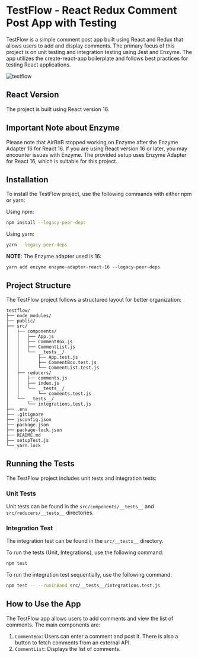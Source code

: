 # TestFlow - React Redux Comment Post App with Testing

TestFlow is a simple comment post app built using React and Redux that allows users to add and display comments. The primary focus of this project is on unit testing and integration testing using Jest and Enzyme. The app utilizes the create-react-app boilerplate and follows best practices for testing React applications.

![testflow](https://i.imgur.com/4Bg8MBg.png)

## React Version

The project is built using React version 16.

## Important Note about Enzyme

Please note that AirBnB stopped working on Enzyme after the Enzyme Adapter 16 for React 16. If you are using React version 16 or later, you may encounter issues with Enzyme. The provided setup uses Enzyme Adapter for React 16, which is suitable for this project.

## Installation

To install the TestFlow project, use the following commands with either npm or yarn:

Using npm:

```bash
npm install --legacy-peer-deps
```

Using yarn:

```bash
yarn --legacy-peer-deps
```

**NOTE**:
The Enzyme adapter used is 16:
```
yarn add enzyme enzyme-adapter-react-16 --legacy-peer-deps
```

## Project Structure

The TestFlow project follows a structured layout for better organization:

```
testflow/
├── node_modules/
├── public/
├── src/
│   ├── components/
│   │   ├── App.js
│   │   ├── CommentBox.js
│   │   ├── CommentList.js
│   │   └── __tests__/
│   │       ├── App.test.js
│   │       ├── CommentBox.test.js
│   │       └── CommentList.test.js
│   ├── reducers/
│   │   ├── comments.js
│   │   ├── index.js
│   │   └── __tests__/
│   │       └── comments.test.js
│   └── __tests__/
│       └── integrations.test.js
├── .env
├── .gitignore
├── jsconfig.json
├── package.json
├── package-lock.json
├── README.md
├── setupTest.js
└── yarn.lock
```

## Running the Tests

The TestFlow project includes unit tests and integration tests:

### Unit Tests

Unit tests can be found in the `src/components/__tests__` and `src/reducers/__tests__` directories.

### Integration Test

The integration test can be found in the `src/__tests__` directory.

To run the tests (Unit, Integrations), use the following command:

```bash
npm test
```

To run the integration test sequentially, use the following command:

```bash
npm test -- --runInBand src/__tests__/integrations.test.js
```

## How to Use the App

The TestFlow app allows users to add comments and view the list of comments. The main components are:

1. `CommentBox`: Users can enter a comment and post it. There is also a button to fetch comments from an external API.
2. `CommentList`: Displays the list of comments.